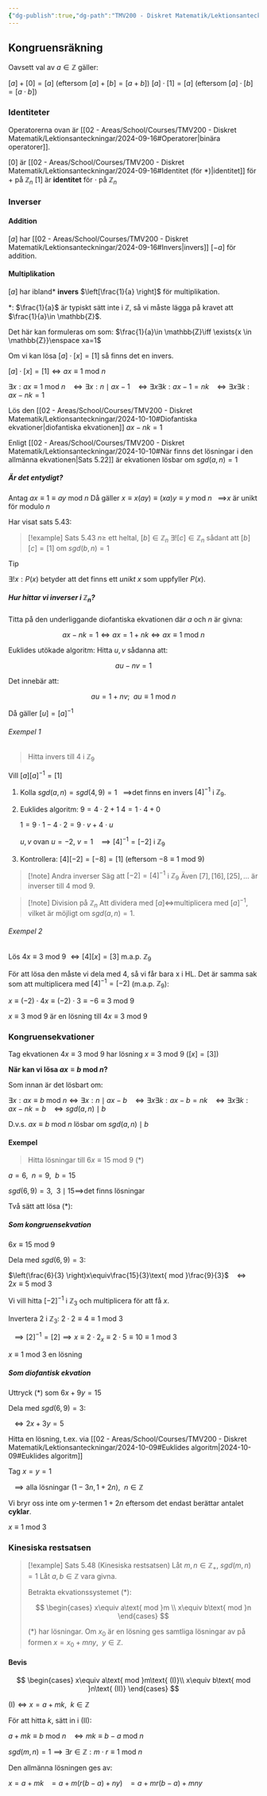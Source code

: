 ```yaml
---
{"dg-publish":true,"dg-path":"TMV200 - Diskret Matematik/Lektionsanteckningar/2024-10-16.md","permalink":"/TMV200 - Diskret Matematik/Lektionsanteckningar/2024-10-16/"}
---
```



## Kongruensräkning

Oavsett val av $a\in \mathbb{Z}$ gäller:

$[a]+[0]=[a]$ (eftersom $[a]+[b]=[a+b]$)
$[a]\cdot[1]=[a]$ (eftersom $[a]\cdot[b]=[a\cdot b]$)

### Identiteter

Operatorerna ovan är [[02 - Areas/School/Courses/TMV200 - Diskret Matematik/Lektionsanteckningar/2024-09-16#Operatorer\|binära operatorer]].

$[0]$ är [[02 - Areas/School/Courses/TMV200 - Diskret Matematik/Lektionsanteckningar/2024-09-16#Identitet (för *)\|identitet]] för $+$ på $\mathbb{Z}_{n}$
$[1]$ är **identitet** för $\cdot$ på $\mathbb{Z}_{n}$

### Inverser

#### Addition

$[a]$ har [[02 - Areas/School/Courses/TMV200 - Diskret Matematik/Lektionsanteckningar/2024-09-16#Invers\|invers]] $[-a]$ för addition.

#### Multiplikation

$[a]$ har ibland\* **invers** $\left[\frac{1}{a} \right]$ för multiplikation.

\*: $\frac{1}{a}$ är typiskt sätt inte i $\mathbb{Z}$, så vi måste lägga på kravet att $\frac{1}{a}\in \mathbb{Z}$.

Det här kan formuleras om som:
$\frac{1}{a}\in \mathbb{Z}\iff \exists{x \in \mathbb{Z}}\enspace xa=1$

Om vi kan lösa $[a]\cdot[x]=[1]$ så finns det en invers.

$[a]\cdot[x]=[1]\iff ax\equiv1\text{ mod }n$

$\exists{x:ax\equiv1\text{ mod }n}$
$\enspace\iff\exists{x:n\mid ax-1}$
$\enspace\iff\exists{x\exists{k:ax-1=nk}}$
$\enspace\iff \exists{x\exists{k:ax-nk=1}}$

Lös den [[02 - Areas/School/Courses/TMV200 - Diskret Matematik/Lektionsanteckningar/2024-10-10#Diofantiska ekvationer\|diofantiska ekvationen]] $ax-nk=1$

Enligt [[02 - Areas/School/Courses/TMV200 - Diskret Matematik/Lektionsanteckningar/2024-10-10#När finns det lösningar i den allmänna ekvationen\|Sats 5.22]] är ekvationen lösbar om $sgd(a,n)=1$

##### Är det entydigt?

Antag $ax\equiv1\equiv ay\text{ mod }n$
Då gäller $x\equiv x(ay)\equiv (xa)y\equiv y\text{ mod }n$
$\enspace\implies$$x$ är unikt för modulo $n$

Har visat sats 5.43:

> [!example] Sats 5.43
> $n\geq$ ett heltal, $[b]\in \mathbb{Z}_{n}$
> $\exists{![c]}\in \mathbb{Z}_{n}$ sådant att $[b][c]=[1]$ om $sgd(b,n)=1$

> [!tip]
> $\exists{!x}:P(x)$ betyder att det finns ett *unikt* $x$ som uppfyller $P(x)$.

##### Hur hittar vi inverser i $\mathbb{Z}_{n}?$

Titta på den underliggande diofantiska ekvationen där $a$ och $n$ är givna:

$$
ax-nk=1\iff ax=1+nk\iff ax\equiv1\text{ mod }n
$$

Euklides utökade algoritm: Hitta $u,v$ sådanna att:

$$
au-nv=1
$$

Det innebär att:

$$au=1+nv;\enspace au\equiv1\text{ mod }n$$

Då gäller $[u]=[a]^{-1}$

###### Exempel 1

> Hitta invers till 4 i $\mathbb{Z}_{9}$

Vill $[a][a]^{-1}=[1]$

1. Kolla $sgd(a,n)=sgd(4,9)=1$
   $\enspace\implies$det finns en invers $[4]^{-1}$ i $\mathbb{Z}_{9}$.
   
2. Euklides algoritm:
   $9=4\cdot2+1$
   $4=1\cdot4+0$
   
   $1=9\cdot1-4\cdot2=9\cdot v+4\cdot u$
   
   $u,v$ ovan $u=-2$, $v=1$
   $\enspace\implies[4]^{-1}=[-2]$ i $\mathbb{Z}_{9}$
   
3. Kontrollera:
   $[4][-2]=[-8]=[1]$ (eftersom $-8\equiv1\text{ mod }9$)

> [!note] Andra inverser
> Säg att $[-2]=[4]^{-1}$ i $\mathbb{Z}_{9}$
> Även $[7],[16],[25],\dots$ är inverser till $4\text{ mod }9$.

> [!note] Division på $\mathbb{Z}_{n}$
> Att dividera med $[a]\iff$multiplicera med $[a]^{-1}$, vilket är möjligt om $sgd(a,n)=1$.

###### Exempel 2

Lös $4x\equiv3\text{ mod }9$
$\iff[4][x]=[3]$ m.a.p. $\mathbb{Z}_{9}$

För att lösa den måste vi dela med 4, så vi får bara x i HL. Det är samma sak som att multiplicera med $[4]^{-1}=[-2]$ (m.a.p. $\mathbb{Z}_{9}$):

$x\equiv(-2)\cdot4x\equiv(-2)\cdot3\equiv-6\equiv3\text{ mod }9$

$x\equiv3\text{ mod }9$ är en lösning till $4x\equiv3\text{ mod }9$

### Kongruensekvationer

Tag ekvationen $4x\equiv3\text{ mod }9$ har lösning $x\equiv3\text{ mod }9$ ($[x]=[3]$)

**När kan vi lösa $ax\equiv b\text{ mod }n$?**

Som innan är det lösbart om:

$\exists{x:ax\equiv b\text{ mod }n}\iff \exists{x:n\mid ax-b}$
$\enspace\iff \exists{x\exists{k:ax-b=nk}}$
$\enspace\iff \exists{x\exists{k:ax-nk=b}}$
$\enspace\iff sgd(a,n)\mid b$

D.v.s. $ax\equiv b\text{ mod }n$ lösbar om $sgd(a,n)\mid b$

#### Exempel

> Hitta lösningar till $6x\equiv15\text{ mod }9$ (\*)

$a=6,\enspace n=9,\enspace b=15$

$sgd(6,9)=3,\enspace 3\mid15\implies$det finns lösningar

Två sätt att lösa (\*):

##### Som kongruensekvation

$6x\equiv15\text{ mod }9$

Dela med $sgd(6,9)=3$:

$\left(\frac{6}{3} \right)x\equiv\frac{15}{3}\text{ mod }\frac{9}{3}$
$\enspace\iff2x\equiv5\text{ mod }3$

Vi vill hitta $[-2]^{-1}$ i $\mathbb{Z}_{3}$ och multiplicera för att få $x$.

Invertera $2$ i $\mathbb{Z}_{3}$: $2\cdot2\equiv4\equiv1\text{ mod }3$

$\enspace\implies[2]^{-1}=[2]\implies x\equiv2\cdot2_{x}\equiv2\cdot5\equiv10\equiv1\text{ mod }3$

$x\equiv1\text{ mod }3$ en lösning

##### Som diofantisk ekvation

Uttryck (\*) som $6x+9y=15$

Dela med $sgd(6,9)=3:$

$\enspace\iff2x+3y=5$

Hitta en lösning, t.ex. via [[02 - Areas/School/Courses/TMV200 - Diskret Matematik/Lektionsanteckningar/2024-10-09#Euklides algoritm\|2024-10-09#Euklides algoritm]]

Tag $x=y=1$

$\enspace\implies\text{alla lösningar }(1-3n,1+2n),\enspace n\in \mathbb{Z}$

Vi bryr oss inte om $y$-termen $1+2n$ eftersom det endast berättar antalet **cyklar**.

$x\equiv1 \text{ mod }3$

### Kinesiska restsatsen

> [!example] Sats 5.48 (Kinesiska restsatsen)
> Låt $m,n\in \mathbb{Z}_+$, $sgd(m,n)=1$ Låt $a,b\in \mathbb{Z}$ vara givna.
> 
> Betrakta ekvationssystemet (\*):
>
> $$
> \begin{cases}
> x\equiv a\text{ mod }m \\
> x\equiv b\text{ mod }n
> \end{cases}
> $$
>
> (\*) har lösningar. Om $x_{0}$ är en lösning ges samtliga lösningar av på formen $x=x_{0}+mny,\enspace y\in \mathbb{Z}$.

#### Bevis

$$
\begin{cases}
x\equiv a\text{ mod }m\text{ (I)}\\
x\equiv b\text{ mod }n\text{ (II)}
\end{cases}
$$

$\text{(I)}\iff x=a+mk,\enspace k\in \mathbb{Z}$

För att hitta $k$, sätt in i $(\text{II})$:

$a+mk\equiv b\text{ mod }n$
$\enspace\iff mk\equiv b-a\text{ mod }n$

$sgd(m,n)=1\implies \exists{r\in \mathbb{Z}:m\cdot r\equiv1\text{ mod }n}$

Den allmänna lösningen ges av:

$x=a+mk$
$\enspace=a+m(r(b-a)+ny)$
$\enspace=a+mr(b-a)+mny$
